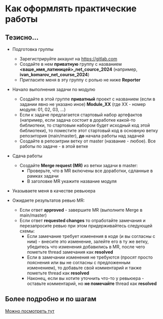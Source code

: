 # Как оформлять практические работы

## Тезисно...
- Подготовка группы
  - Зарегистрируйте аккаунт на https://gitlab.com
  - Создайте в нем **приватную** группу с названием **<ваше_имя_латиницей>_net_cource_2024** (например, **ivan_komarov_net_course_2024**)
  - Пригласите меня в эту группу с ролью не ниже **Reporter**

- Начало выполнения задачи по модулю
    - Создайте в этой группе **приватный** проект с названием (если в задании явно не указано иное) **Module_XX** (где XX - номер модуля: 01, 02, 03, ...)
    - Если к задаче предлагается стартовый набор артефактов (например, если задача состоит в доработке какой-то библиотеки, то стартовым набором будет исходный код этой библиотеки), то поместите этот стартовый код в основную ветку репозитория (main/master), **до** начала работы над задачей
    - Создайте в репозитрии ветку от master (название - любое). Все работы по задаче - в этой ветке
    
- Сдача работы
  - Создайте **Merge request (MR)** из ветки задачи в master: 
    - Проверьте, что в MR включены все доработки, сдланные в рамках задачи
    - В заголовке MR укажите название модуля
 - Указываете меня в качестве ревьюера
 - Ожидаете результатов ревью MR:
   - Если ответ **approved** - завершите MR (выполните Merge в main/master)
   - Если ответ **requested changes** то отработайте замечания и перезапросите ревью при этом придерживайтесь следующей схемы:
     - Если замечание требует изменения в коде (и вы согласны с ним) - внесите это изменение, залейте его в ту же ветку, убедитесь что изменения добавились в MR, после чего пометьте thread замечания как **resolved** 
     - Если в замечании изменения не требуются (просят просто пояснения или вы не согласны с предложенным изменением), то добавьте свой комментарий и также пометьте thread как **resolved** 
     - Наконец, если вы хотите уточнить что-то у ревьюера - оставьте комментарий, но **не помечайте** thread как **resolved** 


## Более подробно и по шагам

[Можно посмотреть тут](https://youtu.be/OuKgQghY8CQ)